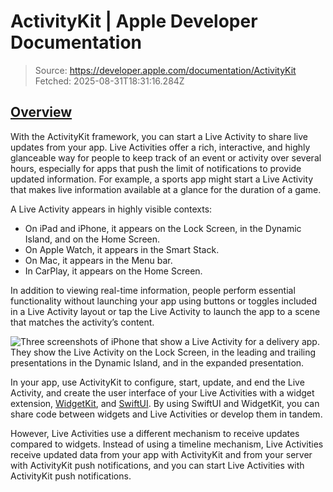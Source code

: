 # ActivityKit | Apple Developer Documentation

> Source: https://developer.apple.com/documentation/ActivityKit
> Fetched: 2025-08-31T18:31:16.284Z

## [Overview](https://developer.apple.com/documentation/ActivityKit#Overview)

With the ActivityKit framework, you can start a Live Activity to share live updates from your app. Live Activities offer a rich, interactive, and highly glanceable way for people to keep track of an event or activity over several hours, especially for apps that push the limit of notifications to provide updated information. For example, a sports app might start a Live Activity that makes live information available at a glance for the duration of a game.

A Live Activity appears in highly visible contexts:

- On iPad and iPhone, it appears on the Lock Screen, in the Dynamic Island, and on the Home Screen.
- On Apple Watch, it appears in the Smart Stack.
- On Mac, it appears in the Menu bar.
- In CarPlay, it appears on the Home Screen.

In addition to viewing real-time information, people perform essential functionality without launching your app using buttons or toggles included in a Live Activity layout or tap the Live Activity to launch the app to a scene that matches the activity’s content.

![Three screenshots of iPhone that show a Live Activity for a delivery app. They show the Live Activity on the Lock Screen, in the leading and trailing presentations in the Dynamic Island, and in the expanded presentation.](https://docs-assets.developer.apple.com/published/a81e13e284bbdea7bed42f642b5d9ee5/live-activity-dynamic-island%402x.png)

In your app, use ActivityKit to configure, start, update, and end the Live Activity, and create the user interface of your Live Activities with a widget extension, [WidgetKit](https://developer.apple.com/documentation/WidgetKit), and [SwiftUI](https://developer.apple.com/documentation/SwiftUI). By using SwiftUI and WidgetKit, you can share code between widgets and Live Activities or develop them in tandem.

However, Live Activities use a different mechanism to receive updates compared to widgets. Instead of using a timeline mechanism, Live Activities receive updated data from your app with ActivityKit and from your server with ActivityKit push notifications, and you can start Live Activities with ActivityKit push notifications.
